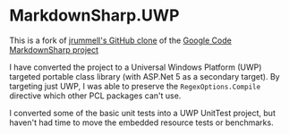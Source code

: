 # MarkdownSharp.UWP
This is a fork of [jrummell's GitHub clone][1] of the [Google Code MarkdownSharp project][2]

I have converted the project to a Universal Windows Platform (UWP) targeted portable class library (with ASP.Net 5 as a secondary target).  By targeting just UWP, I was able to preserve the `RegexOptions.Compile` directive which other PCL packages can't use.

I converted some of the basic unit tests into a UWP UnitTest project, but haven't had time to move the embedded resource tests or benchmarks.

[1]: https://github.com/jrummell/markdownsharp
[2]: http://code.google.com/p/markdownsharp 
